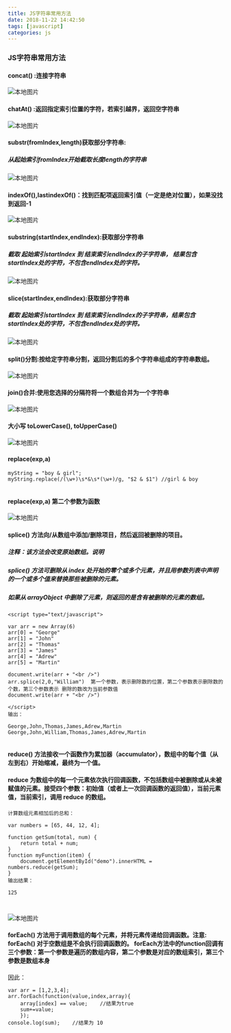 ```yaml
---
title: JS字符串常用方法
date: 2018-11-22 14:42:50
tags: [javascript]
categories: js
---
```

### JS字符串常用方法

#### concat()  :连接字符串


![本地图片](/img/concat.jpg  "连接字符串")


#### chatAt()  :返回指定索引位置的字符，若索引越界，返回空字符串

![本地图片](/img/chatAt.jpg  "chatAt")

#### substr(fromIndex,length)获取部分字符串:
##### 从起始索引fromIndex开始截取长度length的字符串
<!-- more -->
![本地图片](/img/substr.jpg  "substr")

#### indexOf(),lastindexOf()：找到匹配项返回索引值（一定是绝对位置），如果没找到返回-1

![本地图片](/img/indexOf.jpg  "indexOf")

#### substring(startIndex,endIndex):获取部分字符串

##### 截取 起始索引startIndex  到  结束索引endIndex的子字符串， 结果包含startIndex处的字符，不包含endIndex处的字符。
  
![本地图片](/img/substring.jpg  "substring")

#### slice(startIndex,endIndex):获取部分字符串
##### 截取 起始索引startIndex  到  结束索引endIndex的子字符串，结果包含startIndex处的字符，不包含endIndex处的字符。

![本地图片](/img/slice.jpg  "slice")

#### split()分割:按给定字符串分割，返回分割后的多个字符串组成的字符串数组。



![本地图片](/img/split.jpg  "split")



#### join()合并:使用您选择的分隔符将一个数组合并为一个字符串
![本地图片](/img/join.jpg  "join")

#### 大小写 toLowerCase(), toUpperCase()
![本地图片](/img/tocase.jpg  "join")


#### replace(exp,a)

```  
myString = "boy & girl";
myString.replace(/(\w+)\s*&\s*(\w+)/g, "$2 & $1") //girl & boy
    
```  
#### replace(exp,a) 第二个参数为函数
![本地图片](/img/replace.jpg  "replace")


####  splice() 方法向/从数组中添加/删除项目，然后返回被删除的项目。

##### 注释：该方法会改变原始数组。说明

##### splice() 方法可删除从 index 处开始的零个或多个元素，并且用参数列表中声明的一个或多个值来替换那些被删除的元素。

#####  如果从 arrayObject 中删除了元素，则返回的是含有被删除的元素的数组。


```  
<script type="text/javascript">

var arr = new Array(6)
arr[0] = "George"
arr[1] = "John"
arr[2] = "Thomas"
arr[3] = "James"
arr[4] = "Adrew"
arr[5] = "Martin"

document.write(arr + "<br />")
arr.splice(2,0,"William")  第一个参数，表示删除数的位置，第二个参数表示删除数的个数，第三个参数表示 删除的数改为当前参数值
document.write(arr + "<br />")

</script>
输出：

George,John,Thomas,James,Adrew,Martin
George,John,William,Thomas,James,Adrew,Martin
      
```  



####  reduce() 方法接收一个函数作为累加器（accumulator），数组中的每个值（从左到右）开始缩减，最终为一个值。
#### reduce 为数组中的每一个元素依次执行回调函数，不包括数组中被删除或从未被赋值的元素。接受四个参数：初始值（或者上一次回调函数的返回值），当前元素值，当前索引，调用 reduce 的数组。


```  
计算数组元素相加后的总和：

var numbers = [65, 44, 12, 4];
 
function getSum(total, num) {
    return total + num;
}
function myFunction(item) {
    document.getElementById("demo").innerHTML = numbers.reduce(getSum);
}
输出结果：

125

      
```  

![本地图片](/img/reduce.jpg  "reduce")


####  forEach() 方法用于调用数组的每个元素，并将元素传递给回调函数。注意: forEach() 对于空数组是不会执行回调函数的。 forEach方法中的function回调有三个参数：第一个参数是遍历的数组内容，第二个参数是对应的数组索引，第三个参数是数组本身


因此：
```  
var arr = [1,2,3,4];
arr.forEach(function(value,index,array){
    array[index] == value;    //结果为true
    sum+=value;  
    });
console.log(sum);    //结果为 10      
```  